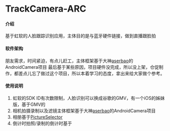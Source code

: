 # TrackCamera-ARC

#### 介绍
基于虹软的人脸跟踪识别应用，主体目的是与蓝牙硬件链接，做到直播跟脸拍

#### 软件架构
朋友需求，时间紧迫，有点儿赶工，主体框架基于大神[aserbao](https://github.com/aserbao/AndroidCamera.git)的AndroidCamera项目
最后基于某些原因，项目硬件没完成，所以没上架，仓促制作，都差点儿忘了做过这个项目，所以本着学习的态度，拿出来给大家做个参考。

#### 使用说明

1. 虹软的SDK ID有次数限制，人脸识别可以换成谷歌的GMV，有一个iOS的姊妹版，基于GMV的
2. 相机拍摄录制以及滤镜主体框架基于大神[aserbao](https://github.com/aserbao/AndroidCamera.git)的AndroidCamera项目
3. 相册基于[PictureSelector](https://github.com/LuckSiege/PictureSelector.git)
4. 倒计时拍照/录制的倒计时基于